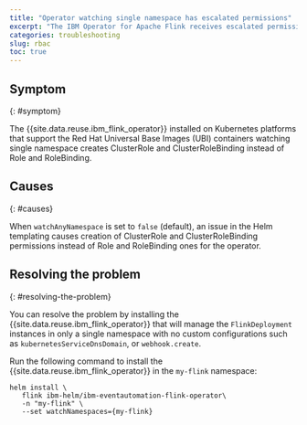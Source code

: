 ```yaml
---
title: "Operator watching single namespace has escalated permissions"
excerpt: "The IBM Operator for Apache Flink receives escalated permissions when being installed in a specific namespace."
categories: troubleshooting
slug: rbac
toc: true
---
```


## Symptom
{: #symptom}

The {{site.data.reuse.ibm_flink_operator}} installed on Kubernetes platforms that support the Red Hat Universal Base Images (UBI) containers watching single namespace creates ClusterRole and ClusterRoleBinding instead of Role and RoleBinding.

## Causes
{: #causes}

When `watchAnyNamespace` is set to `false` (default), an issue in the Helm templating causes creation of ClusterRole and ClusterRoleBinding permissions instead of Role and RoleBinding ones for the operator.

## Resolving the problem
{: #resolving-the-problem}

You can resolve the problem by installing the {{site.data.reuse.ibm_flink_operator}} that will manage the `FlinkDeployment` instances in only a single namespace with no custom configurations such as `kubernetesServiceDnsDomain`, or `webhook.create`.

Run the following command to install the {{site.data.reuse.ibm_flink_operator}} in the `my-flink` namespace:

```shell
helm install \
   flink ibm-helm/ibm-eventautomation-flink-operator\
   -n "my-flink" \
   --set watchNamespaces={my-flink}
```